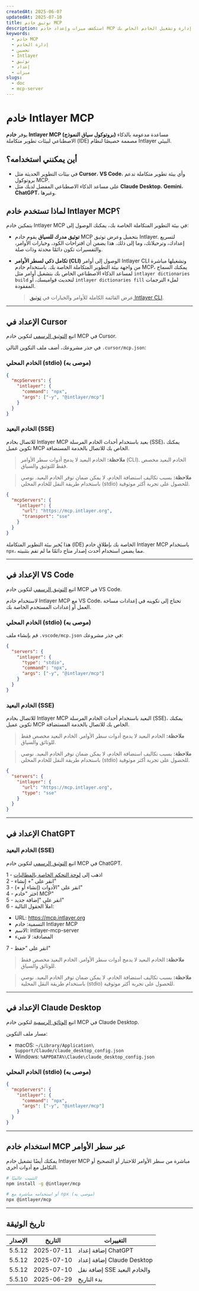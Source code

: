 ```yaml
---
createdAt: 2025-06-07
updatedAt: 2025-07-10
title: توثيق خادم MCP
description: استكشف ميزات وإعداد خادم MCP لتحسين إدارة وتشغيل الخادم الخاص بك.
keywords:
  - خادم MCP
  - إدارة الخادم
  - تحسين
  - Intlayer
  - توثيق
  - إعداد
  - ميزات
slugs:
  - doc
  - mcp-server
---
```


# خادم Intlayer MCP

يوفر **خادم Intlayer MCP (بروتوكول سياق النموذج)** مساعدة مدعومة بالذكاء الاصطناعي لبيئات تطوير متكاملة (IDE) مصممة خصيصًا لنظام Intlayer البيئي.

## أين يمكنني استخدامه؟

- في بيئات التطوير الحديثة مثل **Cursor**، **VS Code**، وأي بيئة تطوير متكاملة تدعم بروتوكول MCP.
- على مساعد الذكاء الاصطناعي المفضل لديك مثل **Claude Desktop**، **Gemini**، **ChatGPT**، وغيرها.

## لماذا تستخدم خادم Intlayer MCP؟

بتمكين خادم Intlayer MCP في بيئة التطوير المتكاملة الخاصة بك، يمكنك الوصول إلى:

- **توثيق مدرك للسياق**
  يقوم خادم MCP بتحميل وعرض توثيق Intlayer. لتسريع إعدادك، وترحيلاتك، وما إلى ذلك.
  هذا يضمن أن اقتراحات الكود، وخيارات الأوامر، والتفسيرات تكون دائمًا محدثة وذات صلة.

- **تكامل ذكي لسطر الأوامر (CLI)**
  الوصول إلى أوامر Intlayer CLI وتشغيلها مباشرة من واجهة بيئة التطوير المتكاملة الخاصة بك. باستخدام خادم MCP، يمكنك السماح لمساعد الذكاء الاصطناعي الخاص بك بتشغيل أوامر مثل `intlayer dictionaries build` لتحديث قواميسك، أو `intlayer dictionaries fill` لملء الترجمات المفقودة.

  > عرض القائمة الكاملة للأوامر والخيارات في [توثيق Intlayer CLI](https://github.com/aymericzip/intlayer/blob/main/docs/docs/ar/intlayer_cli.md).

---

## الإعداد في Cursor

اتبع [التوثيق الرسمي](https://docs.cursor.com/context/mcp) لتكوين خادم MCP في Cursor.

في جذر مشروعك، أضف ملف التكوين التالي `.cursor/mcp.json`:

### الخادم المحلي (stdio) (موصى به)

```json filename=".cursor/mcp.json"
{
  "mcpServers": {
    "intlayer": {
      "command": "npx",
      "args": ["-y", "@intlayer/mcp"]
    }
  }
}
```

### الخادم البعيد (SSE)

للاتصال بخادم Intlayer MCP بعيد باستخدام أحداث الخادم المرسلة (SSE)، يمكنك تكوين عميل MCP الخاص بك للاتصال بالخدمة المستضافة.

> **ملاحظة:** الخادم البعيد لا يدمج أدوات سطر الأوامر (CLI). الخادم البعيد مخصص فقط للتوثيق والسياق.

> **ملاحظة:** بسبب تكاليف استضافة الخادم، لا يمكن ضمان توفر الخادم البعيد. نوصي باستخدام طريقة النقل للخادم المحلي (stdio) للحصول على تجربة أكثر موثوقية.

```json filename=".cursor/mcp.json"
{
  "mcpServers": {
    "intlayer": {
      "url": "https://mcp.intlayer.org",
      "transport": "sse"
    }
  }
}
```

هذا يُخبر بيئة التطوير المتكاملة (IDE) الخاصة بك بإطلاق خادم Intlayer MCP باستخدام `npx`، مما يضمن استخدام أحدث إصدار متاح دائمًا ما لم تقم بتثبيته.

---

## الإعداد في VS Code

اتبع [التوثيق الرسمي](https://code.visualstudio.com/docs/copilot/chat/mcp-servers) لتكوين خادم MCP في VS Code.

لاستخدام خادم Intlayer MCP مع VS Code، تحتاج إلى تكوينه في إعدادات مساحة العمل أو إعدادات المستخدم الخاصة بك.

### الخادم المحلي (stdio) (موصى به)

قم بإنشاء ملف `.vscode/mcp.json` في جذر مشروعك:

```json filename=".vscode/mcp.json"
{
  "servers": {
    "intlayer": {
      "type": "stdio",
      "command": "npx",
      "args": ["-y", "@intlayer/mcp"]
    }
  }
}
```

### الخادم البعيد (SSE)

للاتصال بخادم Intlayer MCP البعيد باستخدام أحداث الخادم المرسلة (SSE)، يمكنك تكوين عميل MCP الخاص بك للاتصال بالخدمة المستضافة.

> **ملاحظة:** الخادم البعيد لا يدمج أدوات سطر الأوامر. الخادم البعيد مخصص فقط للوثائق والسياق.

> **ملاحظة:** بسبب تكاليف استضافة الخادم، لا يمكن ضمان توفر الخادم البعيد. نوصي باستخدام طريقة النقل للخادم المحلي (stdio) للحصول على تجربة أكثر موثوقية.

```json filename=".vscode/mcp.json"
{
  "servers": {
    "intlayer": {
      "url": "https://mcp.intlayer.org",
      "type": "sse"
    }
  }
}
```

---

## الإعداد في ChatGPT

### الخادم البعيد (SSE)

اتبع [التوثيق الرسمي](https://platform.openai.com/docs/mcp#test-and-connect-your-mcp-server) لتكوين خادم MCP في ChatGPT.

1 - اذهب إلى [لوحة التحكم الخاصة بالمطالبات](https://platform.openai.com/prompts)  
2 - انقر على "+ إنشاء"  
3 - انقر على "الأدوات (إنشاء أو +)"  
4 - اختر "خادم MCP"  
5 - انقر على "إضافة جديد"  
6 - املأ الحقول التالية:

- URL: https://mcp.intlayer.org
- التسمية: خادم Intlayer MCP
- الاسم: intlayer-mcp-server
- المصادقة: لا شيء

7 - انقر على "حفظ"

> **ملاحظة:** الخادم البعيد لا يدمج أدوات سطر الأوامر. الخادم البعيد مخصص فقط للوثائق والسياق.

> **ملاحظة:** بسبب تكاليف استضافة الخادم، لا يمكن ضمان توفر الخادم البعيد. نوصي باستخدام طريقة النقل المحلية (stdio) للحصول على تجربة أكثر موثوقية.

---

## الإعداد في Claude Desktop

اتبع [الوثائق الرسمية](https://modelcontextprotocol.io/quickstart/user#2-add-the-filesystem-mcp-server) لتكوين خادم MCP في Claude Desktop.

مسار ملف التكوين:

- macOS: `~/Library/Application\ Support/Claude/claude_desktop_config.json`
- Windows: `%APPDATA%\Claude\claude_desktop_config.json`

### الخادم المحلي (stdio) (موصى به)

```json filename="claude_desktop_config.json"
{
  "mcpServers": {
    "intlayer": {
      "command": "npx",
      "args": ["-y", "@intlayer/mcp"]
    }
  }
}
```

---

## استخدام خادم MCP عبر سطر الأوامر

يمكنك أيضًا تشغيل خادم Intlayer MCP مباشرة من سطر الأوامر للاختبار أو التصحيح أو التكامل مع أدوات أخرى.

```bash
# التثبيت عالميًا
npm install -g @intlayer/mcp

# أو استخدامه مباشرة مع npx (موصى به)
npx @intlayer/mcp
```

---

## تاريخ الوثيقة

| الإصدار | التاريخ    | التغييرات                    |
| ------- | ---------- | ---------------------------- |
| 5.5.12  | 2025-07-11 | إضافة إعداد ChatGPT          |
| 5.5.12  | 2025-07-10 | إضافة إعداد Claude Desktop   |
| 5.5.12  | 2025-07-10 | إضافة نقل SSE والخادم البعيد |
| 5.5.10  | 2025-06-29 | بدء التاريخ                  |
